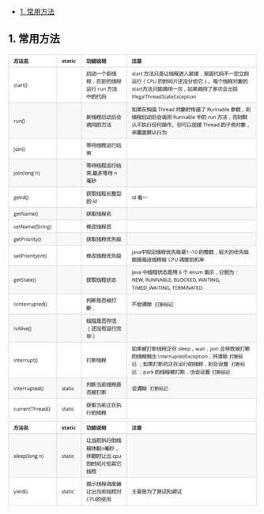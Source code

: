 <!-- TOC -->

- [1. 常用方法](#1-常用方法)

<!-- /TOC -->

## 1. 常用方法
![pic](../../99.images/2022-01-03-12-38-06.png)  
![pic](../../99.images/2022-01-03-12-39-12.png)